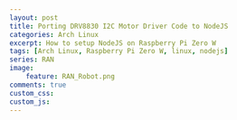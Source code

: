 ```yaml
---
layout: post
title: Porting DRV8830 I2C Motor Driver Code to NodeJS
categories: Arch Linux
excerpt: How to setup NodeJS on Raspberry Pi Zero W
tags: [Arch Linux, Raspberry Pi Zero W, linux, nodejs]
series: RAN
image: 
    feature: RAN_Robot.png
comments: true
custom_css:
custom_js: 
---
```

